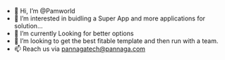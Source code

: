 - 👋 Hi, I’m @Pamworld
- 👀 I’m interested in buidling a Super App and more applications for solution...
- 🌱 I’m currently Looking for better options
- 💞️ I’m looking to get the best fitable template and then run with a team.
- 📫 Reach us via pannagatech@pannaga.com

<!---
Pamworld/Pamworld is a ✨ special ✨ repository because its `README.md` (this file) appears on your GitHub profile.
You can click the Preview link to take a look at your changes.
--->
